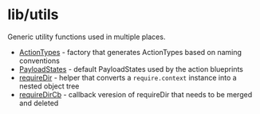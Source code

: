# lib/utils

Generic utility functions used in multiple places.

* [ActionTypes](/docs/architecture/urils/ActionTypes.md) - factory that generates ActionTypes based on naming conventions
* [PayloadStates](/docs/architecture/urils/PayloadStates.md) - default PayloadStates used by the action blueprints
* [requireDir](/docs/architecture/urils/requireDir.md) - helper that converts a `require.context` instance into a nested object tree
* [requireDirCb](/docs/architecture/urils/requireDirCb.md) - callback veresion of requireDir that needs to be merged and deleted
